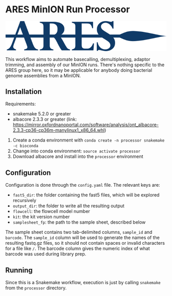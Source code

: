 # ARES MinION Run Processor

![ARES Lab](ARES_Small.png)

This workflow aims to automate basecalling, demultiplexing, adaptor trimming, and assembly of our MinION runs. There's nothing specific to the ARES group here, so it may be applicable for anybody doing bacterial genome assemblies from a MinION.

## Installation

Requirements:

- snakemake 5.2.0 or greater
- albacore 2.3.3 or greater (link: https://mirror.oxfordnanoportal.com/software/analysis/ont_albacore-2.3.3-cp36-cp36m-manylinux1_x86_64.whl)

1. Create a conda environment with `conda create -n processor snakemake -c bioconda`
2. Change into conda environment: `source activate processor`
3. Download albacore and install into the `processor` environment

## Configuration

Configuration is done through the `config.yaml` file. 
The relevant keys are:
- `fast5_dir`: the folder containing the fast5 files, which will be explored recursively
- `output_dir`: the folder to write all the resulting output
- `flowcell`: the flowcell model number
- `kit`: the kit version number
- `samplesheet_fp`: the path to the sample sheet, described below

The sample sheet contains two tab-delimited columns, `sample_id` and `barcode`. The `sample_id` column will be used to generate the names of the resulting fastq.gz files, so it should not contain spaces or invalid characters for a file like `/`.  The barcode column gives the numeric index of what barcode was used during library prep.

## Running

Since this is a Snakemake workflow, execution is just by calling `snakemake` from the `processor` directory.
